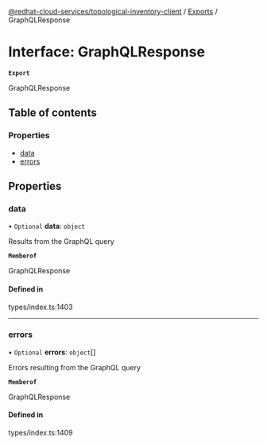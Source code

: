 [@redhat-cloud-services/topological-inventory-client](../README.md) / [Exports](../modules.md) / GraphQLResponse

# Interface: GraphQLResponse

**`Export`**

GraphQLResponse

## Table of contents

### Properties

- [data](GraphQLResponse.md#data)
- [errors](GraphQLResponse.md#errors)

## Properties

### data

• `Optional` **data**: `object`

Results from the GraphQL query

**`Memberof`**

GraphQLResponse

#### Defined in

types/index.ts:1403

___

### errors

• `Optional` **errors**: `object`[]

Errors resulting from the GraphQL query

**`Memberof`**

GraphQLResponse

#### Defined in

types/index.ts:1409
